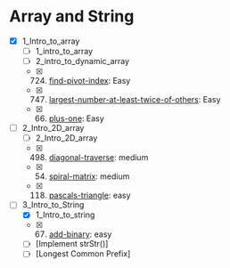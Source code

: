 # Array and String
- [x] 1_Intro_to_array
    - [ ] 1_intro_to_array
    - [ ] 2_intro_to_dynamic_array
    - [x] 724. [find-pivot-index](https://leetcode.com/problems/find-pivot-index/): Easy
    - [x] 747. [largest-number-at-least-twice-of-others](https://leetcode.com/problems/largest-number-at-least-twice-of-others/): Easy
    - [x] 66. [plus-one](https://leetcode.com/problems/plus-one/): Easy
- [ ] 2_Intro_2D_array
    - [ ] 2_Intro_2D_array
    - [x] 498. [diagonal-traverse](https://leetcode.com/problems/diagonal-traverse/): medium
    - [x] 54. [spiral-matrix](https://leetcode.com/problems/spiral-matrix/): medium
    - [x] 118. [pascals-triangle](https://leetcode.com/problems/pascals-triangle/): easy
- [ ] 3_Intro_to_String
    - [x] 1_Intro_to_string
    - [x] 67. [add-binary](https://leetcode.com/problems/add-binary/): easy
    - [ ] [Implement strStr()]
    - [ ] [Longest Common Prefix]
